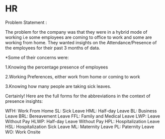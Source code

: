 # HR
Problem Statement :

The problem for the company was that they were in a hybrid mode of working i.e some employees are coming to office to work and some are working from home. They wanted insights on the Attendance/Presence of the employees for their past 3 months of data.

*Some of their concerns were:

  1.Knowing the percentage presence of employees
  
  2.Working Preferences, either work from home or coming to work
  
  3.Knowing how many people are taking sick leaves.



  
Certainly! Here are the full forms for the abbreviations in the context of presence insights:

WFH: Work From Home
SL: Sick Leave
HML: Half-day Leave
BL: Business Leave
BRL: Bereavement Leave
FFL: Family and Medical Leave
LWP: Leave Without Pay
HLWP: Half-day Leave Without Pay
HPL: Hospitalization Leave
HSL: Hospitalization Sick Leave
ML: Maternity Leave
PL: Paternity Leave
WO: Work Onsite

